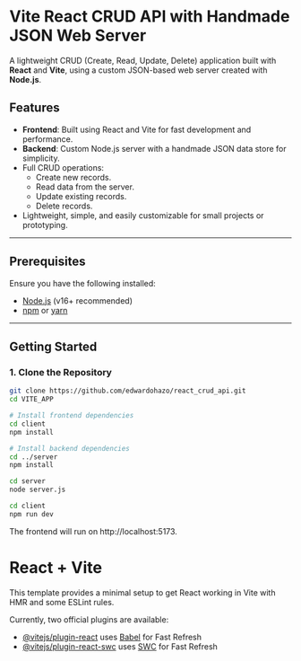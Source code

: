 # Vite React CRUD API with Handmade JSON Web Server

A lightweight CRUD (Create, Read, Update, Delete) application built with **React** and **Vite**, using a custom JSON-based web server created with **Node.js**.

## Features

- **Frontend**: Built using React and Vite for fast development and performance.
- **Backend**: Custom Node.js server with a handmade JSON data store for simplicity.
- Full CRUD operations:
  - Create new records.
  - Read data from the server.
  - Update existing records.
  - Delete records.
- Lightweight, simple, and easily customizable for small projects or prototyping.

---

## Prerequisites

Ensure you have the following installed:

- [Node.js](https://nodejs.org/) (v16+ recommended)
- [npm](https://www.npmjs.com/) or [yarn](https://yarnpkg.com/)

---

## Getting Started

### 1. Clone the Repository

```bash
git clone https://github.com/edwardohazo/react_crud_api.git
cd VITE_APP

# Install frontend dependencies
cd client
npm install

# Install backend dependencies
cd ../server
npm install

cd server
node server.js

cd client
npm run dev

```

The frontend will run on http://localhost:5173.

# React + Vite

This template provides a minimal setup to get React working in Vite with HMR and some ESLint rules.

Currently, two official plugins are available:

- [@vitejs/plugin-react](https://github.com/vitejs/vite-plugin-react/blob/main/packages/plugin-react/README.md) uses [Babel](https://babeljs.io/) for Fast Refresh
- [@vitejs/plugin-react-swc](https://github.com/vitejs/vite-plugin-react-swc) uses [SWC](https://swc.rs/) for Fast Refresh


